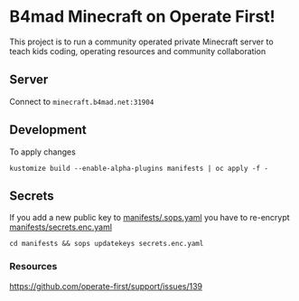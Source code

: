 # B4mad Minecraft on Operate First!

This project is to run a community operated private Minecraft server to teach kids coding, operating resources and community collaboration

## Server

Connect to `minecraft.b4mad.net:31904`

## Development

To apply changes

```
kustomize build --enable-alpha-plugins manifests | oc apply -f -
```

## Secrets

If you add a new public key to [manifests/.sops.yaml](manifests/.sops.yaml) you have to re-encrypt [manifests/secrets.enc.yaml](manifests/secrets.enc.yaml)

```
cd manifests && sops updatekeys secrets.enc.yaml
```

### Resources

https://github.com/operate-first/support/issues/139
